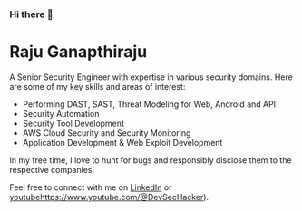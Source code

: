 ### Hi there 👋

# Raju Ganapthiraju

A Senior Security Engineer with expertise in various security domains. Here are some of my key skills and areas of interest:

- Performing DAST, SAST, Threat Modeling for Web, Android and API
- Security Automation
- Security Tool Development
- AWS Cloud Security and Security Monitoring
- Application Development & Web Exploit Development

In my free time, I love to hunt for bugs and responsibly disclose them to the respective companies.

Feel free to connect with me on [LinkedIn](https://www.linkedin.com/in/rajuganapathiraju7/) or [youtube](https://www.youtube.com/@DevSecHacker)https://www.youtube.com/@DevSecHacker).


